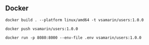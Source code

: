 ## Docker

```shell
docker build . --platform linux/amd64 -t vsamarin/users:1.0.0
```

```shell
docker push vsamarin/users:1.0.0
```

```shell
docker run -p 8080:8000 --env-file .env vsamarin/users:1.0.0
```

